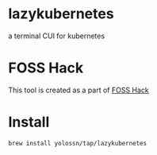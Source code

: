 # lazykubernetes
a terminal CUI for kubernetes


# FOSS Hack

This tool is created as a part of [FOSS Hack](https://fossunited.org/hackathon)

# Install

`brew install yolossn/tap/lazykubernetes`
